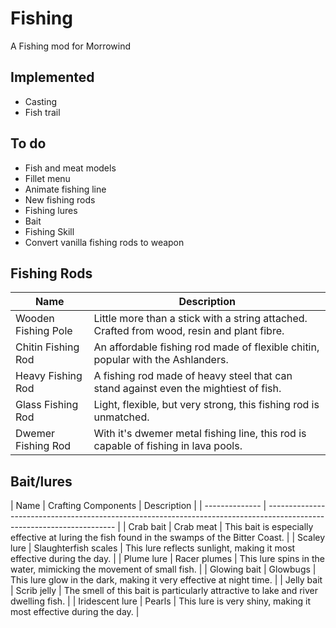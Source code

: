 # Fishing
A Fishing mod for Morrowind

## Implemented

- Casting
- Fish trail

## To do

- Fish and meat models
- Fillet menu
- Animate fishing line
- New fishing rods
- Fishing lures
- Bait
- Fishing Skill
- Convert vanilla fishing rods to weapon


## Fishing Rods
| Name                 | Description                                                                                                  |
| -------------------- | ------------------------------------------------------------------------------------------------------------ |
| Wooden Fishing Pole  | Little more than a stick with a string attached. Crafted from wood, resin and plant fibre.                   |
| Chitin Fishing Rod   | An affordable fishing rod made of flexible chitin, popular with the Ashlanders.                              |
| Heavy Fishing Rod    | A fishing rod made of heavy steel that can stand against even the mightiest of fish.                         |
| Glass Fishing Rod    | Light, flexible, but very strong, this fishing rod is unmatched.                                             |
| Dwemer Fishing Rod   | With it's dwemer metal fishing line, this rod is capable of fishing in lava pools.                           |

## Bait/lures
| Name            | Crafting Components  | Description                                                                                     |
| --------------  | ---------------------------------------------------------------------------------------------------------------------- |
| Crab bait       | Crab meat            | This bait is especially effective at luring the fish found in the swamps of the Bitter Coast.   |
| Scaley lure     | Slaughterfish scales | This lure reflects sunlight, making it most effective during the day.                           |
| Plume lure      | Racer plumes         | This lure spins in the water, mimicking the movement of small fish.                             |
| Glowing bait    | Glowbugs             | This lure glow in the dark, making it very effective at night time.                             |
| Jelly bait      | Scrib jelly          | The smell of this bait is particularly attractive to lake and river dwelling fish.              |
| Iridescent lure | Pearls               | This lure is very shiny, making it most effective during the day.                               |
